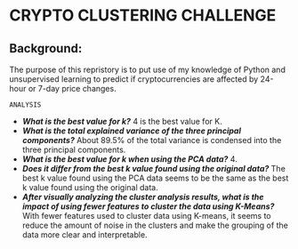 # CRYPTO CLUSTERING CHALLENGE

## Background:
The purpose of this repristory is to put use of my knowledge of Python and unsupervised learning to predict if cryptocurrencies are affected by 24-hour or 7-day price changes.

    ANALYSIS
   - ***What is the best value for k?*** 4 is the best value for K.
   - ***What is the total explained variance of the three principal components?*** About 89.5% of the total variance is condensed into the three principal components.
   - ***What is the best value for k when using the PCA data?*** 4.
   - ***Does it differ from the best k value found using the original data?*** The best k value found using the PCA data seems to be the same as the best k value found using the original data.
   - ***After visually analyzing the cluster analysis results, what is the impact of using fewer features to cluster the data using K-Means?***  With fewer features used to cluster data using K-means, it seems to reduce the amount of noise in the clusters and make the grouping of the data more clear and interpretable.
